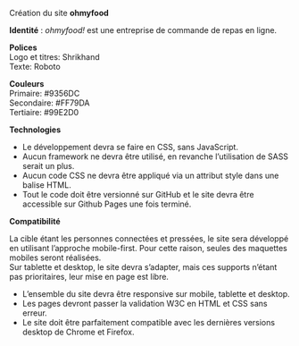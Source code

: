 Création du site **ohmyfood** 
 
**Identité** : *ohmyfood!* est une entreprise de commande de repas en ligne. 

**Polices**
<br />
Logo et titres: Shrikhand
<br />
Texte: Roboto 

**Couleurs** 
<br />
Primaire: #9356DC
<br />
Secondaire: #FF79DA 
<br />
Tertiaire: #99E2D0 

**Technologies**
- Le développement devra se faire en CSS, sans JavaScript.
- Aucun framework ne devra être utilisé, en revanche l’utilisation de SASS serait un plus. 
- Aucun code CSS ne devra être appliqué via un attribut style dans une balise HTML.
- Tout le code doit être versionné sur GitHub et le site devra être accessible sur Github Pages une fois terminé.

**Compatibilité**

La cible étant les personnes connectées et pressées, le site sera développé en utilisant l’approche mobile-first. Pour cette raison, seules des maquettes mobiles seront réalisées. 
<br />
Sur tablette et desktop, le site devra s’adapter, mais ces supports n’étant pas prioritaires, leur mise en page est libre. 
- L’ensemble du site devra être responsive sur mobile, tablette et desktop. 
- Les pages devront passer la validation W3C en HTML et CSS sans erreur. 
- Le site doit être parfaitement compatible avec les dernières versions desktop de Chrome et Firefox.
